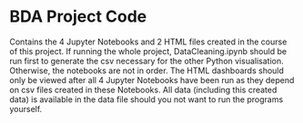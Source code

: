 # BDA Project Code

Contains the 4 Jupyter Notebooks and 2 HTML files created in the course of this project. If running the whole project, DataCleaning.ipynb should be run first to generate 
the csv necessary for the other Python visualisation. Otherwise, the notebooks are not in order. The HTML dashboards should only be viewed after all 4 Jupyter Notebooks 
have been run as they depend on csv files created in these Notebooks. All data (including this created data) is available in the data file should you not want to run the 
programs yourself.
